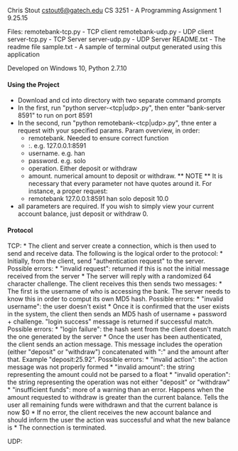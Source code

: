 Chris Stout
cstout6@gatech.edu
CS 3251 - A
Programming Assignment 1
9.25.15

Files:
remotebank-tcp.py - TCP client
remotebank-udp.py - UDP client
server-tcp.py - TCP Server
server-udp.py - UDP Server
README.txt - The readme file
sample.txt - A sample of terminal output generated using this application

Developed on Windows 10, Python 2.7.10

#### Using the Project
	
* Download and cd into directory with two separate command prompts
* In the first, run "python server-<tcp|udp>.py", then enter "bank-server 8591" to run on port 8591 
* In the second, run "python remotebank-<tcp|udp>.py", thne enter a request with your specified params. Param overview, in order:
	* remotebank. Needed to ensure correct function 
	* <Server IP address>:<Remote port no.>. e.g. 127.0.0.1:8591
	* username. e.g. han
	* password. e.g. solo
	* operation. Either deposit or withdraw
	* amount. numerical amount to deposit or withdraw.
	** NOTE ** It is necessary that every parameter not have quotes around it. For instance, a proper request:
	* remotebank 127.0.0.1:8591 han solo deposit 10.0
* all parameters are required. If you wish to simply view your current account balance, just deposit or withdraw 0.

#### Protocol

TCP:
	* The client and server create a connection, which is then used to send and receive data. The following is the logical order to the protocol:
	* Initially, from the client, send "authentication request" to the server. Possible errors:
		* "invalid request": returned if this is not the initial message received from the server
	* The server will reply with a randomized 64 character challenge. The client receives this then sends two messages:
		* The first is the username of who is accessing the bank. The server needs to know this in order to comput its own MD5 hash. Possible errors:
			* "invalid username": the user doesn't exist
		* Once it is confirmed that the user exists in the system, the client then sends an MD5 hash of username + password + challenge. "login success" message is returned if successful match. Possible errors:
			* "login failure": the hash sent from the client doesn't match the one generated by the server
	* Once the user has been authenticated, the client sends an action message. This message includes the operation (either "deposit" or "withdraw") concatenated with ":" and the amount after that. Example "deposit:25.92". Possible errors:
		* "invalid action": the action message was not properly formed
		* "invalid amount": the string representing the amount could not be parsed to a float
		* "invalid operation": the string representing the operation was not either "deposit" or "withdraw"
		* "insufficient funds": more of a warning than an error. Happens when the amount requested to withdraw is greater than the current balance. Tells the user all remaining funds were withdrawn and that the current balance is now $0
	* If no error, the client receives the new account balance and should inform the user the action was successful and what the new balance is
	* The connection is terminated.

UDP: